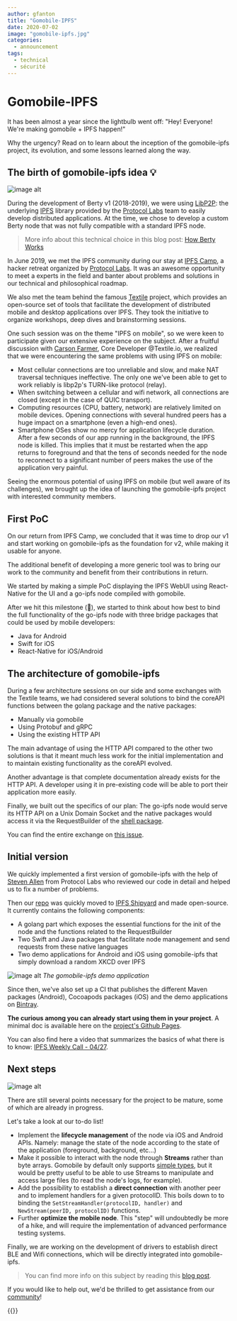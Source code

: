 ```yaml
---
author: gfanton
title: "Gomobile-IPFS"
date: 2020-07-02
image: "gomobile-ipfs.jpg"
categories:
  - announcement
tags:
  - technical
  - sécurité
---
```


# Gomobile-IPFS


It has been almost a year since the lightbulb went off: "Hey! Everyone! We're making gomobile + IPFS happen!"

Why the urgency? Read on to learn about the inception of the gomobile-ipfs project, its evolution, and some lessons learned along the way.

## The birth of gomobile-ipfs idea 💡

![image alt](https://media.giphy.com/media/5bkypk9C4AngZtAfE9/giphy.gif)

During the development of Berty v1 (2018-2019), we were using [LibP2P](https://libp2p.io/): the underlying [IPFS](https://ipfs.io/) library provided by the [Protocol Labs](https://protocol.ai/) team to easily develop distributed applications. At the time, we chose to develop a custom Berty node that was not fully compatible with a standard IPFS node.

> More info about this technical choice in this blog post: [How Berty Works](/blog/how-berty-works-ipfs)

In June 2019, we met the IPFS community during our stay at [IPFS Camp](https://berty.tech/blog/ipfs-camp/), a hacker retreat organized by [Protocol Labs](https://protocol.ai/). It was an awesome opportunity to meet a experts in the field and banter about problems and solutions in our technical and philosophical roadmap.

We also met the team behind the famous [Textile](https://textile.io) project, which provides an open-source set of tools that facilitate the development of distributed mobile and desktop applications over IPFS. They took the initiative to organize workshops, deep dives and brainstorming sessions.

One such session was on the theme "IPFS on mobile", so we were keen to participate given our extensive experience on the subject. After a fruitful discussion with [Carson Farmer](https://github.com/carsonfarmer), Core Developer @Textile.io, we realized that we were encountering the same problems with using IPFS on mobile:

- Most cellular connections are too unreliable and slow, and make NAT traversal techniques ineffective. The only one we've been able to get to work reliably is libp2p's TURN-like protocol (relay).
- When switching between a cellular and wifi network, all connections are closed (except in the case of QUIC transport).
- Computing resources (CPU, battery, network) are relatively limited on mobile devices. Opening connections with several hundred peers has a huge impact on a smartphone (even a high-end ones).
- Smartphone OSes show no mercy for application lifecycle duration. After a few seconds of our app running in the background, the IPFS node is killed. This implies that it must be restarted when the app returns to foreground and that the tens of seconds needed for the node to reconnect to a significant number of peers makes the use of the application very painful.

Seeing the enormous potential of using IPFS on mobile (but well aware of its challenges), we brought up the idea of launching the gomobile-ipfs project with interested community members.

## First PoC

On our return from IPFS Camp, we concluded that it was time to drop our v1 and start working on gomobile-ipfs as the foundation for v2, while making it usable for anyone.

The additional benefit of developing a more generic tool was to bring our work to the community and benefit from their contributions in return.

We started by making a simple PoC displaying the IPFS WebUI using React-Native for the UI and a go-ipfs node compiled with gomobile.

After we hit this milestone (🥳), we started to think about how best to bind the full functionality of the go-ipfs node with three bridge packages that could be used by mobile developers:

- Java for Android
- Swift for iOS
- React-Native for iOS/Android

## The architecture of gomobile-ipfs

During a few architecture sessions on our side and some exchanges with the Textile teams, we had considered several solutions to bind the coreAPI functions between the golang package and the native packages:

- Manually via gomobile
- Using Protobuf and gRPC
- Using the existing HTTP API

The main advantage of using the HTTP API compared to the other two solutions is that it meant much less work for the initial implementation and to maintain existing functionality as the coreAPI evolved.

Another advantage is that complete documentation already exists for the HTTP API. A developer using it in pre-existing code will be able to port their application more easily.

Finally, we built out the specifics of our plan: The go-ipfs node would serve its HTTP API on a Unix Domain Socket and the native packages would access it via the RequestBuilder of the [shell package](https://godoc.org/github.com/ipfs/go-ipfs-api#RequestBuilder).

You can find the entire exchange on [this issue](https://github.com/ipfs-shipyard/gomobile-ipfs/issues/14).

## Initial version

We quickly implemented a first version of gomobile-ipfs with the help of [Steven Allen](https://github.com/Stebalien) from Protocol Labs who reviewed our code in detail and helped us to fix a number of problems.

Then our [repo](https://github.com/ipfs-shipyard/gomobile-ipfs) was quickly moved to [IPFS Shipyard](https://github.com/ipfs-shipyard) and made open-source. It currently contains the following components:

- A golang part which exposes the essential functions for the init of the node and the functions related to the RequestBuilder
- Two Swift and Java packages that facilitate node management and send requests from these native languages
- Two demo applications for Android and iOS using gomobile-ipfs that simply download a random XKCD over IPFS

![image alt](https://i.ibb.co/YWB3zTy/gomobile-ipfs-hufbbb43401e0c8d9e17583385642103fd-335201-970x0-resize-q100-lanczos.png) *The gomobile-ipfs demo application*

Since then, we've also set up a CI that publishes the different Maven packages (Android), Cocoapods packages (iOS) and the demo applications on [Bintray](https://bintray.com/berty).

**The curious among you can already start using them in your project**. A minimal doc is available here on the [project's Github Pages](https://ipfs-shipyard.github.io/gomobile-ipfs/).

You can also find here a video that summarizes the basics of what there is to know: [IPFS Weekly Call - 04/27](https://www.youtube.com/watch?v=6mhMQaULJQ0).

## Next steps

![image alt](https://media.giphy.com/media/3og0ICZh82LEsNjHoc/giphy.gif)

There are still several points necessary for the project to be mature, some of which are already in progress.

Let's take a look at our to-do list!

- Implement the **lifecycle management** of the node via iOS and Android APIs. Namely: manage the state of the node according to the state of the application (foreground, background, etc...)
- Make it possible to interact with the node through **Streams** rather than byte arrays. Gomobile by default only supports [simple types](https://godoc.org/golang.org/x/mobile/cmd/gobind#hdr-Type_restrictions), but it would be pretty useful to be able to use Streams to manipulate and access large files (to read the node's logs, for example).
- Add the possibility to establish a **direct connection** with another peer and to implement handlers for a given protocolID. This boils down to to binding the `SetStreamHandler(protocolID, handler)` and `NewStream(peerID, protocolID)` functions.
- Further **optimize the mobile node**. This "step" will undoubtedly be more of a hike, and will require the implementation of advanced performance testing systems.

Finally, we are working on the development of drivers to establish direct BLE and Wifi connections, which will be directly integrated into gomobile-ipfs.

> You can find more info on this subject by reading this [blog post](https://berty.tech/blog/bluetooth-low-energy/).

If you would like to help out, we'd be thrilled to get assistance from our [community](https://berty.tech/community)!


{{<tweet id="1276140407190179853">}}
